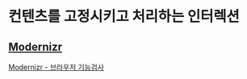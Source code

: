 # 컨텐츠를 고정시키고 처리하는 인터렉션

## [Modernizr](https://modernizr.com/)

[Modernizr - 브라우저 기능검사](https://webdir.tistory.com/82)